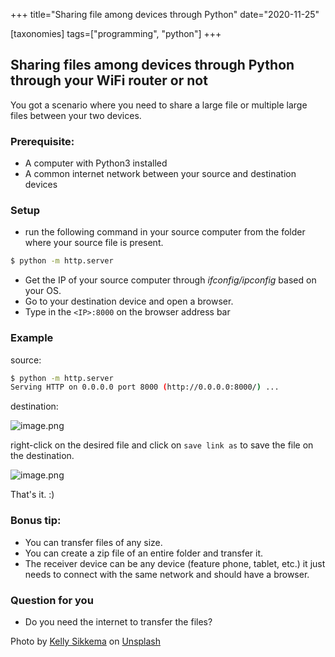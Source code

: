 +++
title="Sharing file among devices through Python"
date="2020-11-25"

[taxonomies]
tags=["programming", "python"]
+++

## Sharing files among devices through Python through your WiFi router or not

You got a scenario where you need to share a large file or multiple large files between your two devices.

### Prerequisite:

- A computer with Python3 installed
- A common internet network between your source and destination devices

### Setup

- run the following command in your source computer from the folder where your source file is present.

``` bash
$ python -m http.server
```

- Get the IP of your source computer through *ifconfig/ipconfig* based on your OS.
- Go to your destination device and open a browser.
- Type in the `<IP>:8000` on the browser address bar


### Example

source:

``` bash
$ python -m http.server
Serving HTTP on 0.0.0.0 port 8000 (http://0.0.0.0:8000/) ...
```
destination:

![image.png](https://cdn.hashnode.com/res/hashnode/image/upload/v1610989940817/pndIWmpCf.png)

right-click on the desired file and click on `save link as` to save the file on the destination.

![image.png](https://cdn.hashnode.com/res/hashnode/image/upload/v1610990001459/K-nMBbtlg.png)

That's it. :) 

### Bonus tip:

- You can transfer files of any size.
- You can create a zip file of an entire folder and transfer it.
- The receiver device can be any device (feature phone, tablet, etc.) it just needs to connect with the same network and should have a browser.

### Question for you

- Do you need the internet to transfer the files?

<span>Photo by <a href="https://unsplash.com/@kellysikkema?utm_source=unsplash&amp;utm_medium=referral&amp;utm_content=creditCopyText">Kelly Sikkema</a> on <a href="https://unsplash.com/s/photos/share?utm_source=unsplash&amp;utm_medium=referral&amp;utm_content=creditCopyText">Unsplash</a></span>